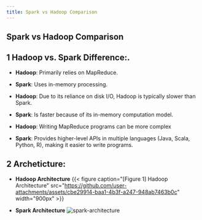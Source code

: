 ```yaml
---
title: Spark vs Hadoop Comparison
---
```


## Spark vs Hadoop Comparison

## 1 Hadoop vs. Spark Difference:.

* **Hadoop**: Primarily relies on MapReduce.
* **Spark**: Uses in-memory processing. 

* **Hadoop**: Due to its reliance on disk I/O, Hadoop is typically slower than Spark. 
* **Spark**: Is faster because of its in-memory computation model. 

* **Hadoop**: Writing MapReduce programs can be more complex
* **Spark**: Provides higher-level APIs in multiple languages (Java, Scala, Python, R), making it easier to write programs. 

## 2 Archeticture:

* **Hadoop Architecture**
{{< figure caption="[Figure 1] Hadoop Architecture" src="https://github.com/user-attachments/assets/cbe29914-baa1-4b3f-a247-948ab7463b0c" width="900px" >}}

* **Spark Architecture**
![spark-architecture](https://github.com/user-attachments/assets/be1228db-5b4a-497c-b362-d666499e98d9)




